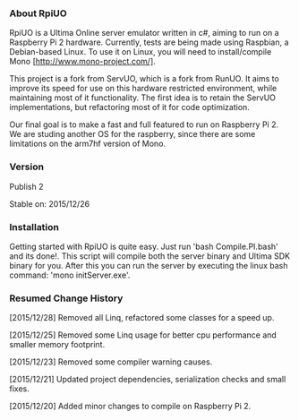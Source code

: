### About RpiUO

RpiUO is a Ultima Online server emulator written in c#, aiming to run on a Raspberry Pi 2 hardware. Currently, tests are being made using Raspbian, a Debian-based Linux. To use it on Linux, you will need to install/compile Mono [http://www.mono-project.com/].

This project is a fork from ServUO, which is a fork from RunUO. It aims to improve its speed for use on this hardware restricted environment, while maintaining most of it functionality. The first idea is to retain the ServUO implementations, but refactoring most of it for code optimization.

Our final goal is to make a fast and full featured to run on Raspberry Pi 2. We are studing another OS for the raspberry, since there are some limitations on the arm7hf version of Mono.

### Version
Publish 2

Stable on:
2015/12/26

### Installation

Getting started with RpiUO is quite easy. Just run 'bash Compile.PI.bash' and its done!. This script will compile both the server binary and Ultima SDK binary for you. After this you can run the server by executing the linux bash command: 'mono initServer.exe'.

### Resumed Change History

[2015/12/28] Removed all Linq, refactored some classes for a speed up.

[2015/12/25] Removed some Linq usage for better cpu performance and smaller memory footprint. 

[2015/12/23] Removed some compiler warning causes.

[2015/12/21] Updated project dependencies, serialization checks and small fixes.

[2015/12/20] Added minor changes to compile on Raspberry Pi 2.
